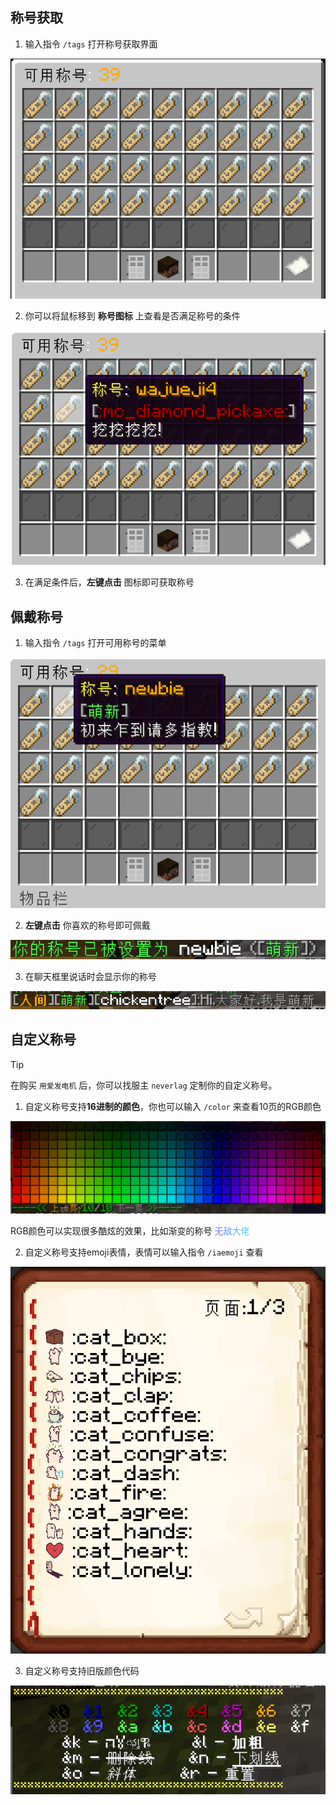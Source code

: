 ## 称号获取
1. 输入指令 `/tags` 打开称号获取界面

![称号菜单](pics/tag.png)

2. 你可以将鼠标移到 **称号图标** 上查看是否满足称号的条件

![](pics/tag1.png)

3. 在满足条件后，**左键点击** 图标即可获取称号

## 佩戴称号

1. 输入指令 `/tags` 打开可用称号的菜单

![可用称号](pics/tags.png)

2. **左键点击** 你喜欢的称号即可佩戴

![称号设置成功](pics/tags1.png)

3. 在聊天框里说话时会显示你的称号

![聊天框里显示的称号](pics/tags2.png)

## 自定义称号

> [!tip]
> 在购买 `用爱发电机` 后，你可以找服主 `neverlag` 定制你的自定义称号。

1. 自定义称号支持**16进制的颜色**，你也可以输入 `/color` 来查看10页的RGB颜色

![16进制颜色](pics/color.png)

RGB颜色可以实现很多酷炫的效果，比如渐变的称号
<font color=#637FFC>无</font><font color=#6098F9>敌</font><font color=#5DB1F6>大</font><font color=#5ACAF3>佬</font>

2. 自定义称号支持emoji表情，表情可以输入指令 `/iaemoji` 查看

![emoji表情书](pics/iaemoji.png)

3. 自定义称号支持旧版颜色代码

![旧版颜色代码](pics/colors.png)